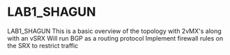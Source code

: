 # LAB1_SHAGUN
LAB1_SHAGUN
This is a basic overview of the topology with 2vMX's along with an vSRX
Will run BGP as a routing protocol
Implement firewall rules on the SRX to restrict traffic
